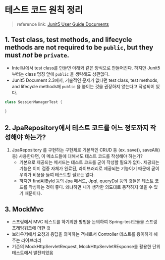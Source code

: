 # 테스트 코드 원칙 정리

> reference link: [Junit5 User Guide Documents](https://junit.org/junit5/docs/current/user-guide/)





## 1. Test class, test methods, and lifecycle methods are not required to be `public`, but they must *not* be `private`.

* IntelliJ에서 test class를 만들면 아래와 같은 양식으로 만들어진다. 하지만 Junit5 부터는 class 명칭 앞에 `public` 을 생략해도 상관없다. 
* Junit5 Document 2.3에서, 기술적인 문제가 없다면 test class, test methods, and lifecycle methods에 `public` 을 붙이는 것을 권장하지 않는다고 작성되어 있다. 

```java
class SessionManagerTest {
  
}
```





## 2. JpaRepository에서 테스트 코드를 어느 정도까지 작성해야 하는가?

1. JpaRepository 를 구현하는 구현체로 기본적인 CRUD 등 (ex. save(), saveAll() 등) 사용한다면, 이 메소드들에 대해서도 테스트 코드를 작성해야 하는가?
   * 기본으로 제공되는 메서드는 테스트 코드를 굳이 작성할 필요가 없다. 제공되는 기능은 이미 검증 자체가 완료된, 라이브러리로 제공되는 기능이기 때문에 굳이 우리가 비용을 들여 테스트할 필요는 없다.
   * 하지만 findAllById 등의 Jpa 메서드, Jpql, queryDsl 등의 것들은 테스트 코드를 작성하는 것이 좋다. 왜냐하면 내가 생각한 의도대로 동작하지 않을 수 있기 때문이다. 





## 3. MockMvc

- 스프링에서 MVC 테스트를 하기위한 방법을 논의하여 Spring-test모듈을 스프링 프레임워크에 더한 것
- 브라우저에서 요청과 응답을 의마하는 객체로서 Controller 테스트를 용이하게 해주는 라이브러리
- 기존의 MockHttpServletRequest, MockHttpServletREsponse를 활용한 단위테스트에서 발전되었음